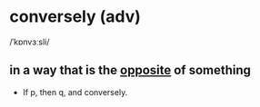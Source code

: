 # conversely (adv)

/ˈkɒnvɜːsli/

## in a way that is the [opposite](opposite-n.md#a-person-or-thing-that-is-as-different-as-possible-from-somebodysomething-else) of something

- If p, then q, and conversely.